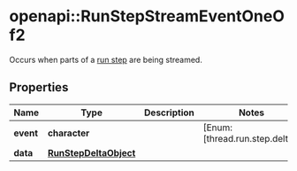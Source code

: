 # openapi::RunStepStreamEventOneOf2

Occurs when parts of a [run step](/docs/api-reference/runs/step-object) are being streamed.

## Properties
Name | Type | Description | Notes
------------ | ------------- | ------------- | -------------
**event** | **character** |  | [Enum: [thread.run.step.delta]] 
**data** | [**RunStepDeltaObject**](RunStepDeltaObject.md) |  | 


